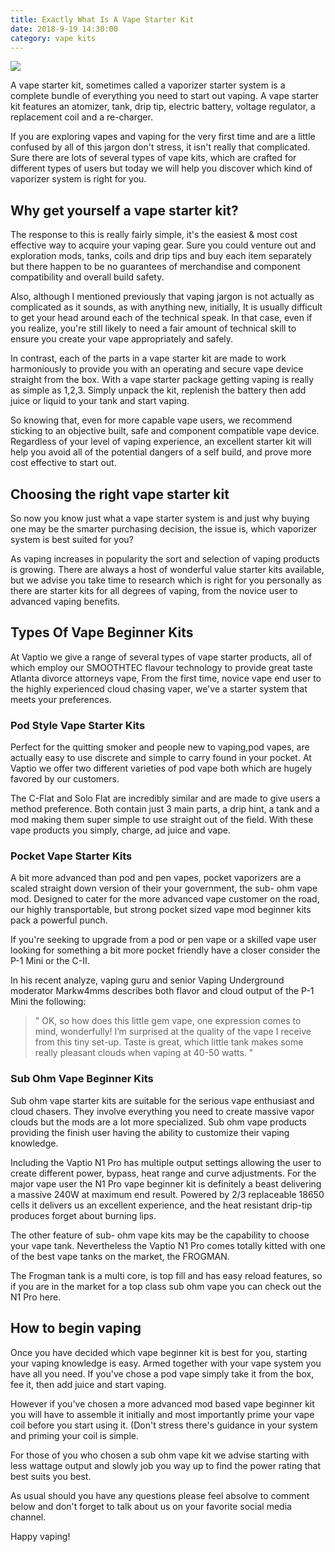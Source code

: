 ```yaml
---
title: Exactly What Is A Vape Starter Kit
date: 2018-9-19 14:30:00
category: vape kits
---
```


![](/images/5.jpg)

A vape starter kit, sometimes called a vaporizer starter system is a complete bundle of everything you need to start out vaping. A vape starter kit features an atomizer, tank, drip tip, electric battery, voltage regulator, a replacement coil and a re-charger.

If you are exploring vapes and vaping for the very first time and are a little confused by all of this jargon don't stress, it isn't really that complicated. Sure there are lots of several types of vape kits, which are crafted for different types of users but today we will help you discover which kind of vaporizer system is right for you.

<!-- more -->

## Why get yourself a vape starter kit?

The response to this is really fairly simple, it's the easiest & most cost effective way to acquire your vaping gear. Sure you could venture out and exploration mods, tanks, coils and drip tips and buy each item separately but there happen to be no guarantees of merchandise and component compatibility and overall build safety.

Also, although I mentioned previously that vaping jargon is not actually as complicated as it sounds, as with anything new, initially, It is usually difficult to get your head around each of the technical speak. In that case, even if you realize, you're still likely to need a fair amount of technical skill to ensure you create your vape appropriately and safely.

In contrast, each of the parts in a vape starter kit are made to work harmoniously to provide you with an operating and secure vape device straight from the box. With a vape starter package getting vaping is really as simple as 1,2,3. Simply unpack the kit, replenish the battery then add juice or liquid to your tank and start vaping.

So knowing that, even for more capable vape users, we recommend sticking to an objective built, safe and component compatible vape device. Regardless of your level of vaping experience, an excellent starter kit will help you avoid all of the potential dangers of a self build, and prove more cost effective to start out.

## Choosing the right vape starter kit

So now you know just what a vape starter system is and just why buying one may be the smarter purchasing decision, the issue is, which vaporizer system is best suited for you?

As vaping increases in popularity the sort and selection of vaping products is growing. There are always a host of wonderful value starter kits available, but we advise you take time to research which is right for you personally as there are starter kits for all degrees of vaping, from the novice user to advanced vaping benefits.

## Types Of Vape Beginner Kits

At Vaptio we give a range of several types of vape starter products, all of which employ our SMOOTHTEC flavour technology to provide great taste Atlanta divorce attorneys vape, From the first time, novice vape end user to the highly experienced cloud chasing vaper, we've a starter system that meets your preferences.

### Pod Style Vape Starter Kits

Perfect for the quitting smoker and people new to vaping,pod vapes, are actually easy to use discrete and simple to carry found in your pocket. At Vaptio we offer two different varieties of pod vape both which are hugely favored by our customers.

The C-Flat and Solo Flat are incredibly similar and are made to give users a method preference. Both contain just 3 main parts, a drip hint, a tank and a mod making them super simple to use straight out of the field. With these vape products you simply, charge, ad juice and vape.

### Pocket Vape Starter Kits

A bit more advanced than pod and pen vapes, pocket vaporizers are a scaled straight down version of their your government, the sub- ohm vape mod. Designed to cater for the more advanced vape customer on the road, our highly transportable, but strong pocket sized vape mod beginner kits pack a powerful punch.

If you're seeking to upgrade from a pod or pen vape or a skilled vape user looking for something a bit more pocket friendly have a closer consider the P-1 Mini or the C-II.

In his recent analyze, vaping guru and senior Vaping Underground moderator Markw4mms describes both flavor and cloud output of the P-1 Mini the following:

<blockquote>
" OK, so how does this little gem vape, one expression comes to mind, wonderfully! I’m surprised at the quality of the vape I receive from this tiny set-up. Taste is great, which little tank makes some really pleasant clouds when vaping at 40-50 watts. "
</blockquote>

### Sub Ohm Vape Beginner Kits

Sub ohm vape starter kits are suitable for the serious vape enthusiast and cloud chasers. They involve everything you need to create massive vapor clouds but the mods are a lot more specialized. Sub ohm vape products providing the finish user having the ability to customize their vaping knowledge.

Including the Vaptio N1 Pro has multiple output settings allowing the user to create different power, bypass, heat range and curve adjustments. For the major vape user the N1 Pro vape beginner kit is definitely a beast delivering a massive 240W at maximum end result. Powered by 2/3 replaceable 18650 cells it delivers us an excellent experience, and the heat resistant drip-tip produces forget about burning lips.

The other feature of sub- ohm vape kits may be the capability to choose your vape tank. Nevertheless the Vaptio N1 Pro comes totally kitted with one of the best vape tanks on the market, the FROGMAN.

The Frogman tank is a multi core, is top fill and has easy reload features, so if you are in the market for a top class sub ohm vape you can check out the N1 Pro here.

## How to begin vaping

Once you have decided which vape beginner kit is best for you, starting your vaping knowledge is easy. Armed together with your vape system you have all you need. If you've chose a pod vape simply take it from the box, fee it, then add juice and start vaping.

However if you've chosen a more advanced mod based vape beginner kit you will have to assemble it initially and most importantly prime your vape coil before you start using it. (Don't stress there's guidance in your system and priming your coil is simple.

For those of you who chosen a sub ohm vape kit we advise starting with less wattage output and slowly job you way up to find the power rating that best suits you best.

As usual should you have any questions please feel absolve to comment below and don't forget to talk about us on your favorite social media channel.

Happy vaping!
